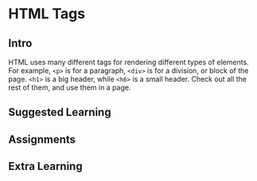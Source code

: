 # HTML Tags

## Intro

HTML uses many different tags for rendering different types of elements. For example, `<p>` is for a paragraph, `<div>` is for a division, or block of the page. `<h1>` is a big header, while `<h6>` is a small header. Check out all the rest of them, and use them in a page.

## Suggested Learning


## Assignments

## Extra Learning
